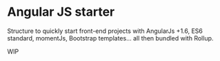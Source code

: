 # Angular JS starter
Structure to quickly start front-end projects with AngularJs +1.6, ES6 standard, momentJs, Bootstrap templates... all then bundled with Rollup.

WIP
